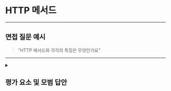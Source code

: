 # HTTP 메서드

---

## 면접 질문 예시

> "HTTP 메서드와 각각의 특징은 무엇인가요”

---

<details>
  <summary><h2> 평가 요소 및 모범 답안</h2></summary>

  ### 1. HTTP 메서드 정의 및 종류 이해
  - 포함내용
    * 정의 : 클라이언트가 서버에 리소스를 활용해 수행하길 원하는 행동을 나타내는 방식
    * 종류
      - GET : 서버에서 리소스를 조회
      - POST : 서버에 리소스를 생성
      - PUT : 서버의 리소스를 완전히 수정
      - PATCH : 서버의 리소스 일부를 수정
      - DELETE : 서버의 특정 리소스 삭제
      - OPTION :  특정 리소스 또는 서버 전체가 어떤 메서드, 기능을 지원하는지에 대한 정보 요청
  
  ### 2.모범 답안 예시
    
      "HTTP는 클라이언트가 서버에 리소스를 활용해 수행하길 원하는 행동을 나타내는 방식입니다  
      GET은 리소스 조회, POST는 리소스 생성, PUT은 리소스 전체 수정, PATCH는 리소스 일부 수정 DELETE는 리소스 삭제를 하고자 할 때 사용합니다"
  

  ### 3. 심화 지식
  
  - 포함내용
    * HTTP 메서드 특징
      - 캐싱 : 리소스의 복사본을 저장하다가 요청 시 복사본을 제공
      - 멱등성 : 동일한 요청을 여러 번 호출해도 결과가 동일
      - 안정성 : 서버의 상태를 변경하지 않음
    * HTTP 메서드별 특징
      - GET : 캐싱 O, 멱등성 O, 안정성 O
      - POST : 캐싱 X, 멱등성 X, 안정성 X
      - PUT : 캐싱 X, 멱등성 O, 안정성 X
      - PATCH : 캐싱 X, 멱등성 X, 안정성 X
      - DELETE : 캐싱 X, 멱등성 O, 안정성 X
      - OPTION :  캐싱 X, 멱등성 O, 안정성 O
    
